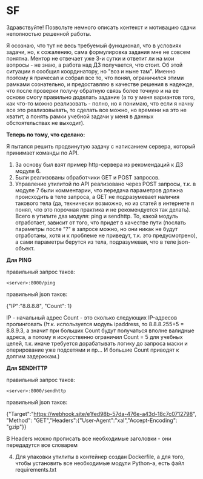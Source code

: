 # SF
Здравствуйте!
Позвольте немного описать контекст и мотивацию сдачи неполностью решенной работы.

Я осознаю, что тут не весь требуемый функционал, что в условиях задачи, но, к сожалению, сама формулировка задания мне не совсем понятна. Ментор не отвечает уже 3-и сутки и ответит ли на мои вопросы - не знаю, а работа над ДЗ получается, что стоит. Об этой ситуации я сообщил координатору, но "воз и ныне там". Именно поэтому я причесал и собрал все то, что понял, ограничился этими рамками сознательно, и предоставляю в качестве решения в надежде, что после проверки получу обратную связь более точную и на ее основе смогу правильно доделать задание (а то у меня вариантов того, как что-то можно реализовать - полно, но я понимаю, что если я начну все это реализовывать, то сделать все можно, но времени на это не хватит, а понять рамки учебной задачи у меня в данных обстоятельствах не выходит).  

**Теперь по тому, что сделано:**

Я пытался решить продвинутую задачу с написанием сервера, который принимает команды по API.

1. За основу был взят пример http-сервера из рекомендаций к ДЗ модуля 6. 
2. Были реализованы обработчики GET и POST запросов.
3. Управление утилитой по API реализовано через POST запросы, т.к. в модуле 7 были комментарии, что передача параметров должна происходить в теле запроса, а GET не подразумевает наличия такового тела (да, технически возможно, но из статей в интернете я понял, что это порочная практика и не рекомендуется так делать). Всего в утилите два модуля: ping и sendhttp. То, какой модуль отработает, зависит от того, что придет в качестве пути (послать параметры после "?" в запросе можно, но они никак не будут отработаны, хотя и к проблеме не приведут, т.к. это предусмотрено), а сами параметры берутся из тела, подразумевая, что в теле json-объект. 



**Для PING**

правильный запрос таков:

    <server>:8000/ping

правильный json таков:

{"IP":"8.8.8.8", "Count": 1} 

IP - начальный адрес
Count - это сколько следующих IP-адресов пропинговать (!т.к. используется модуль ipaddress, то 8.8.8.255+5 = 8.8.9.3, а значит при больших Count будут получаться вполне валидные адреса, а потому я искусственно ограничил Count = 5 для учебных целей, т.к. иначе требуется дорабатывать логику до запроса маски и оперирование уже подсетями и пр... И большие Count приводят к долгим задержкам.)

**Для SENDHTTP**

правильный запрос таков:

    <server>:8000/sendhttp

правильный json таков:

{"Target":"https://webhook.site/e1fed98b-57da-476e-a43d-18c7c0712798", "Method": "GET","Headers":{"User-Agent":"xal","Accept-Encoding": "gzip"}}

В Headers можно прописать все необходимые заголовки - они передадутся все словарем

4. Для упаковки утилиты в контейнер создан Dockerfile, а для того, чтобы установить все необходимые модули Python-а, есть файл requirements.txt
